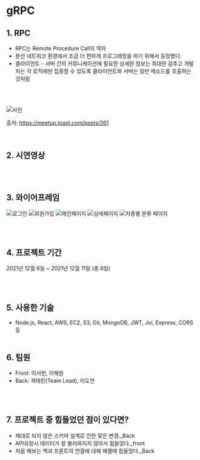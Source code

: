# gRPC

## 1. RPC

- RPC는 Remote Procedure Call의 약자
- 분산 네트워크 환경에서 조금 더 편하게 프로그래밍을 하기 위해서 등장했다.
- 클라이언트 - 서버 간의 커뮤니케이션에 필요한 상세한 정보는 최대한 감추고 개발자는 각 로직에만 집중할 수 있도록 클라이언트와 서버는 일반 메소드를 호출하는 것처럼

<br/>
<br/>

![사진](https://image.toast.com/aaaadh/real/2020/techblog/1%2898%29.png)

출처: https://meetup.toast.com/posts/261

<br/>

## 2. 시연영상

<br/>
<br/>

## 3. 와이어프레임

![로그인](https://img1.daumcdn.net/thumb/R1280x0/?scode=mtistory2&fname=https%3A%2F%2Fblog.kakaocdn.net%2Fdn%2Fc9Dih8%2Fbtrm7Nyz5sE%2Fhp0MwWLZS96jDTKKN7OTHK%2Fimg.png)
![회원가입](https://img1.daumcdn.net/thumb/R1280x0/?scode=mtistory2&fname=https%3A%2F%2Fblog.kakaocdn.net%2Fdn%2FdqWIOb%2FbtrnbIQ2sIn%2FWBOg4JCzOGizhJbJbJrz60%2Fimg.png)
![메인페이지](https://img1.daumcdn.net/thumb/R1280x0/?scode=mtistory2&fname=https%3A%2F%2Fblog.kakaocdn.net%2Fdn%2FwhtE9%2Fbtrm3Qbvro5%2FiJhQMcv1l4i61Qdhxn3Cw0%2Fimg.png)
![상세페이지](https://img1.daumcdn.net/thumb/R1280x0/?scode=mtistory2&fname=https%3A%2F%2Fblog.kakaocdn.net%2Fdn%2FbyuVi5%2Fbtrm9DoWSXX%2FecM2IE2EQQNR85m65mjdi0%2Fimg.png)
![차종별 분류 페이지](https://img1.daumcdn.net/thumb/R1280x0/?scode=mtistory2&fname=https%3A%2F%2Fblog.kakaocdn.net%2Fdn%2FbyZ1mp%2FbtrnbIp1ZVH%2Ft9WDRAIskxD65acnwNasiK%2Fimg.png)

<br/>
<br/>

## 4. 프로젝트 기간

2021년 12월 6일 ~ 2021년 12월 11일 (총 6일)

<br/>
<br/>

## 5. 사용한 기술

- Node.js, React, AWS, EC2, S3, Git, MongoDB, JWT, Joi, Express, CORS 등
  <br/>
  <br/>

## 6. 팀원

- Front: 이서현, 이해원
- Back: 곽태민(Team Lead), 이도연

<br/>
<br/>

## 7. 프로젝트 중 힘들었던 점이 있다면?

- 제대로 되지 않은 스키마 설계로 인한 잦은 변경.\_Back
- API요청시 데이터가 잘 불러와지지 않아서 힘들었다.\_front
- 처음 해보는 백과 프론트의 연결에 대해 헤맬때 힘들었다.\_Back

<br/>
<br/>

